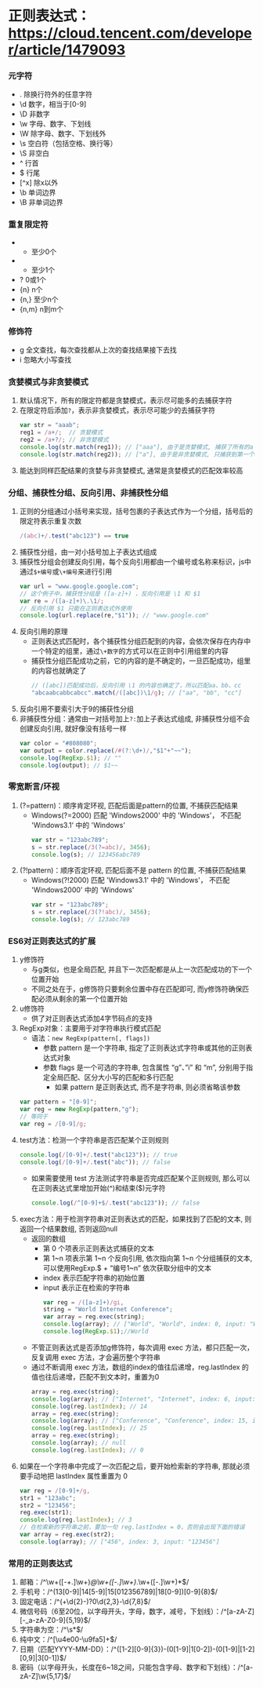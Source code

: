 # 正则表达式：https://cloud.tencent.com/developer/article/1479093

### 元字符
 - .    除换行符外的任意字符
 - \d   数字，相当于[0-9]   
 - \D   非数字
 - \w   字母、数字、下划线
 - \W   除字母、数字、下划线外
 - \s   空白符（包括空格、换行等）
 - \S   非空白
 - ^    行首
 - $    行尾
 - [^x] 除x以外
 - \b   单词边界
 - \B   非单词边界

### 重复限定符
 - *    至少0个
 - +    至少1个
 - ?    0或1个
 - {n}   n个
 - {n,}  至少n个
 - {n,m}    n到m个

### 修饰符
 - g    全文查找，每次查找都从上次的查找结果接下去找
 - i    忽略大小写查找

### 贪婪模式与非贪婪模式
1.  默认情况下，所有的限定符都是贪婪模式，表示尽可能多的去捕获字符
2.  在限定符后添加``?``，表示非贪婪模式，表示尽可能少的去捕获字符
    ```js
    var str = "aaab";
    reg1 = /a+/;  // 贪婪模式
    reg2 = /a+?/; // 非贪婪模式
    console.log(str.match(reg1)); // ["aaa"], 由于是贪婪模式, 捕获了所有的a
    console.log(str.match(reg2)); // ["a"], 由于是非贪婪模式, 只捕获到第一个a
3.  能达到同样匹配结果的贪婪与非贪婪模式, 通常是贪婪模式的匹配效率较高

### 分组、捕获性分组、反向引用、非捕获性分组
1.  正则的分组通过小括号来实现，括号包裹的子表达式作为一个分组，括号后的限定符表示重复次数
    ```js
    /(abc)+/.test("abc123") == true
2.  捕获性分组，由一对小括号加上子表达式组成
3.  捕获性分组会创建反向引用，每个反向引用都由一个编号或名称来标识，js中通过``$+编号``或``\+编号``来进行引用
    ```js
    var url = "www.google.google.com";
    // 这个例子中，捕获性分组是 ([a-z]+) ，反向引用是 \1 和 $1
    var re = /([a-z]+)\.\1/;
    // 反向引用 $1 只能在正则表达式外使用
    console.log(url.replace(re,"$1")); // "www.google.com"
4.  反向引用的原理
    - 正则表达式匹配时，各个捕获性分组匹配到的内容，会依次保存在内存中一个特定的组里，通过``\+数字``的方式可以在正则中引用组里的内容
    - 捕获性分组匹配成功之前，它的内容的是不确定的，一旦匹配成功，组里的内容也就确定了
        ```js
        // ([abc])匹配成功后，反向引用 \1 的内容也确定了，所以匹配aa、bb、cc
        "abcaabcabbcabcc".match(/([abc])\1/g); // ["aa", "bb", "cc"]
5.  反向引用不要索引大于9的捕获性分组
6.  非捕获性分组：通常由一对括号加上``?:``加上子表达式组成, 非捕获性分组不会创建反向引用, 就好像没有括号一样
    ```js
    var color = "#808080";
    var output = color.replace(/#(?:\d+)/,"$1"+"~~");
    console.log(RegExp.$1); // ""
    console.log(output); // $1~~

### 零宽断言/环视
1.  (?=pattern)：顺序肯定环视, 匹配后面是pattern的位置, 不捕获匹配结果
    - Windows(?=2000) 匹配 'Windows2000' 中的 'Windows'， 不匹配 'Windows3.1' 中的 'Windows'
        ```js
        var str = "123abc789";
        s = str.replace(/3(?=abc)/, 3456);
        console.log(s); // 123456abc789
2.  (?!pattern)：顺序否定环视, 匹配后面不是 pattern 的位置, 不捕获匹配结果
    - Windows(?!2000) 匹配 'Windows3.1' 中的 'Windows'， 不匹配 'Windows2000' 中的 'Windows'
        ```js
        var str = "123abc789";
        s = str.replace(/3(?!abc)/, 3456);
        console.log(s); // 123abc789

### ES6对正则表达式的扩展
1.  y修饰符
    - 与g类似，也是全局匹配, 并且下一次匹配都是从上一次匹配成功的下一个位置开始
    - 不同之处在于，g修饰符只要剩余位置中存在匹配即可, 而y修饰符确保匹配必须从剩余的第一个位置开始
2.  u修饰符
    - 供了对正则表达式添加4字节码点的支持
3.  RegExp对象：主要用于对字符串执行模式匹配
    - 语法：``new RegExp(pattern[, flags])``
        - 参数 pattern 是一个字符串, 指定了正则表达式字符串或其他的正则表达式对象
        - 参数 flags 是一个可选的字符串, 包含属性 “g”、”i” 和 “m”, 分别用于指定全局匹配、区分大小写的匹配和多行匹配
            - 如果 pattern 是正则表达式, 而不是字符串, 则必须省略该参数
    ```js
    var pattern = "[0-9]";
    var reg = new RegExp(pattern,"g");
    // 等同于
    var reg = /[0-9]/g;
4.  test方法：检测一个字符串是否匹配某个正则规则
    ```js
    console.log(/[0-9]+/.test("abc123")); // true
    console.log(/[0-9]+/.test("abc")); // false
    ```
    - 如果需要使用 test 方法测试字符串是否完成匹配某个正则规则, 那么可以在正则表达式里增加开始(^)和结束($)元字符
        ```js
        console.log(/^[0-9]+$/.test("abc123")); // false
5.  exec方法：用于检测字符串对正则表达式的匹配，如果找到了匹配的文本, 则返回一个结果数组, 否则返回null
    - 返回的数组
        - 第 0 个项表示正则表达式捕获的文本
        - 第 1~n 项表示第 1~n 个反向引用, 依次指向第 1~n 个分组捕获的文本, 可以使用RegExp.$ + “编号1~n” 依次获取分组中的文本
        - index 表示匹配字符串的初始位置
        - input 表示正在检索的字符串
            ```js
            var reg = /([a-z]+)/gi,
            string = "World Internet Conference";
            var array = reg.exec(string);
            console.log(array); // ["World", "World", index: 0, input: "World Internet Conference"]
            console.log(RegExp.$1);//World
    - 不管正则表达式是否添加g修饰符，每次调用 exec 方法，都只匹配一次，反复调用 exec 方法，才会遍历整个字符串
    - 通过不断调用 exec 方法，数组的index的值往后递增，reg.lastIndex 的值也往后递增，匹配不到文本时，重置为0
        ```js
        array = reg.exec(string);
        console.log(array); // ["Internet", "Internet", index: 6, input: "World Internet Conference"]
        console.log(reg.lastIndex); // 14
        array = reg.exec(string);
        console.log(array); // ["Conference", "Conference", index: 15, input: "World Internet Conference"]
        console.log(reg.lastIndex); // 25
        array = reg.exec(string);
        console.log(array); // null
        console.log(reg.lastIndex); // 0
6.  如果在一个字符串中完成了一次匹配之后，要开始检索新的字符串, 那就必须要手动地把 lastIndex 属性重置为 0
    ```js
    var reg = /[0-9]+/g,
    str1 = "123abc";
    str2 = "123456";
    reg.exec(str1);
    console.log(reg.lastIndex); // 3
    // 在检索新的字符串之前，要加一句 reg.lastIndex = 0，否则会出现下面的错误
    var array = reg.exec(str2);
    console.log(array); // ["456", index: 3, input: "123456"]

### 常用的正则表达式
1.  邮箱：/^\w+([-+.]\w+)*@\w+([-.]\w+)*\.\w+([-.]\w+)*$/
2.  手机号：/^(13[0-9]|14[5-9]|15[012356789]|18[0-9])[0-9]{8}$/
3.  固定电话：/^(\+\d{2}-)?0\d{2,3}-\d{7,8}$/
4.  微信号码（6至20位，以字母开头，字母，数字，减号，下划线）：/^[a-zA-Z][-_a-zA-Z0-9]{5,19}$/  
5.  字符串为空：/^\s*$/
6.  纯中文：/^[\u4e00-\u9fa5]+$/
7.  日期（匹配YYYY-MM-DD）：/^([1-2][0-9]{3})-(0[1-9]|1[0-2])-(0[1-9]|[1-2][0,9]|3[0-1])$/
8.  密码（以字母开头，长度在6~18之间，只能包含字母、数字和下划线）：/^[a-zA-Z]\w{5,17}$/


